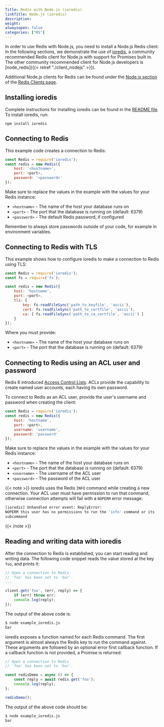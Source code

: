 ```yaml
---
Title: Redis with Node.js (ioredis)
linkTitle: Node.js (ioredis)
description:
weight:
alwaysopen: false
categories: ["RS"]
---
```

In order to use Redis with Node.js, you need to install a Node.js Redis client.
In the following sections, we demonstrate the use of [ioredis](https://github.com/luin/ioredis),
a community recommended Redis client for Node.js with support for Promises built in.
The other community recommended client for Node.js developers is [node_redis]({{< relref "./client_nodejs" >}}).

Additional Node.js clients for Redis can be found under the [Node.js section](https://redis.io/clients#Node.js) of the [Redis Clients page](https://redis.io/clients).

## Installing ioredis

Complete instructions for installing ioredis can be found in the [README file](https://github.com/luin/ioredis/blob/master/README.md).
To install ioredis, run:

    npm install ioredis 

## Connecting to Redis

This example code creates a connection to Redis:

```javascript
const Redis = require('ioredis');
const redis = new Redis({
    host: '<hostname>',
    port: <port>,
    password: '<password>'
});
```

Make sure to replace the values in the example with the values for your Redis instance:

- `<hostname>` - The name of the host your database runs on
- `<port>` - The port that the database is running on (default: 6379)
- `<password>` - The default Redis password, if configured

Remember to always store passwords outside of your code, for example in environment variables.

## Connecting to Redis with TLS

This example shows how to configure ioredis to make a connection to Redis using TLS:

```javascript
const Redis = require('ioredis');
const fs = require('fs');

const redis = new Redis({
    host: 'hostname',
    port: <port>,
    tls: {
        key: fs.readFileSync('path_to_keyfile', 'ascii'),
        cert: fs.readFileSync('path_to_certfile', 'ascii'),
        ca: [ fs.readFileSync('path_to_ca_certfile', 'ascii') ]
    }
});
```

Where you must provide:

- `<hostname>` - The name of the host your database runs on
- `<port>` - The port that the database is running on (default: 6379)

## Connecting to Redis using an ACL user and password

Redis 6 introduced [Access Control Lists](https://redis.io/topics/acl).
ACLs provide the capability to create named user accounts, each having its own password.

To connect to Redis as an ACL user, provide the user's username and password when creating the client:

```javascript
const Redis = require('ioredis');
const redis = new Redis({
    host: 'hostname',
    port: <port>,
    username: 'username',
    password: 'password'
});
```

Make sure to replace the values in the example with the values for your Redis instance:

- `<hostname>` - The name of the host your database runs on
- `<port>` - The port that the database is running on (default: 6379)
- `<username>` - The username of the ACL user
- `<password>` - The password of the ACL user

{{< note >}}
ioredis uses the Redis `INFO` command while creating a new connection.
Your ACL user must have permission to run that command, otherwise connection attempts will fail with a `NOPERM` error message:

```sh
[ioredis] Unhandled error event: ReplyError: 
NOPERM this user has no permissions to run the 'info' command or its 
subcommand
```

{{< /note >}}

## Reading and writing data with ioredis

After the connection to Redis is established, you can start reading and writing data.
The following code snippet reads the value stored at the key `foo`, and prints it:

```javascript
// Open a connection to Redis
// 'foo' has been set to 'bar'.
...

client.get('foo', (err, reply) => {
    if (err) throw err;
    console.log(reply);
});
```

The output of the above code is:

```sh
$ node example_ioredis.js
bar
```

ioredis exposes a function named for each Redis command.
The first argument is almost always the Redis key to run the command against.
These arguments are followed by an optional error first callback function.
If a callback function is not provided, a Promise is returned:

```javascript
// Open a connection to Redis
// 'foo' has been set to 'bar'.

const redisDemo = async () => {
    const reply = await redis.get('foo');
    console.log(reply);
};

redisDemo();
```

The output of the above code should be:

```sh
$ node example_ioredis.js
bar
```
